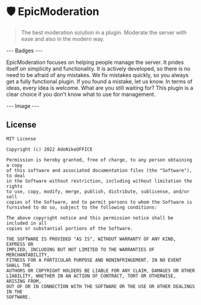 # 🛡️ EpicModeration
> The best moderation solution in a plugin. Moderate the server with ease and also in the modern way.

--- Badges ---

EpicModeration focuses on helping people manage the server. It prides itself on simplicity and functionality. It is actively developed, so there is no need to be afraid of any mistakes. We fix mistakes quickly, so you always get a fully functional plugin. If you found a mistake, let us know. In terms of ideas, every idea is welcome. What are you still waiting for? This plugin is a clear choice if you don't know what to use for management.

--- Image ---

## License
```
MIT License

Copyright (c) 2022 AdoNikeOFFICE

Permission is hereby granted, free of charge, to any person obtaining a copy
of this software and associated documentation files (the "Software"), to deal
in the Software without restriction, including without limitation the rights
to use, copy, modify, merge, publish, distribute, sublicense, and/or sell
copies of the Software, and to permit persons to whom the Software is
furnished to do so, subject to the following conditions:

The above copyright notice and this permission notice shall be included in all
copies or substantial portions of the Software.

THE SOFTWARE IS PROVIDED "AS IS", WITHOUT WARRANTY OF ANY KIND, EXPRESS OR
IMPLIED, INCLUDING BUT NOT LIMITED TO THE WARRANTIES OF MERCHANTABILITY,
FITNESS FOR A PARTICULAR PURPOSE AND NONINFRINGEMENT. IN NO EVENT SHALL THE
AUTHORS OR COPYRIGHT HOLDERS BE LIABLE FOR ANY CLAIM, DAMAGES OR OTHER
LIABILITY, WHETHER IN AN ACTION OF CONTRACT, TORT OR OTHERWISE, ARISING FROM,
OUT OF OR IN CONNECTION WITH THE SOFTWARE OR THE USE OR OTHER DEALINGS IN THE
SOFTWARE.
```
